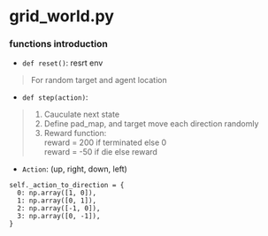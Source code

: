 # grid_world.py
### functions introduction
- `def reset()`: resrt env
> For random target and agent location
- `def step(action)`: 
> 1. Cauculate next state  
> 2. Define pad_map, and target move each direction randomly    
> 3. Reward function:  
>    reward = 200 if terminated else 0  
>    reward = -50  if die else reward   
- `Action`: (up, right, down, left)    
```
self._action_to_direction = {
  0: np.array([1, 0]),
  1: np.array([0, 1]),
  2: np.array([-1, 0]),
  3: np.array([0, -1]),
}
```
